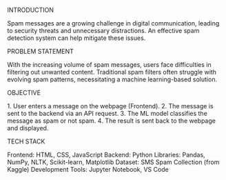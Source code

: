 INTRODUCTION

Spam messages are a growing challenge in digital communication, leading to security threats and unnecessary distractions. An effective spam detection system can help mitigate these issues.

PROBLEM STATEMENT

With the increasing volume of spam messages, users face difficulties in filtering out unwanted content. Traditional spam filters often struggle with evolving spam patterns, necessitating a machine learning-based solution.

OBJECTIVE

   1️. User enters a message on the webpage (Frontend).
   2️. The message is sent to the backend via an API request.
   3️. The ML model classifies the message as spam or not spam.
   4️. The result is sent back to the webpage and displayed.

TECH STACK

Frontend: HTML, CSS, JavaScript 
Backend: Python
Libraries: Pandas, NumPy, NLTK, Scikit-learn, Matplotlib 
Dataset: SMS Spam Collection (from Kaggle)
Development Tools: Jupyter Notebook, VS Code


